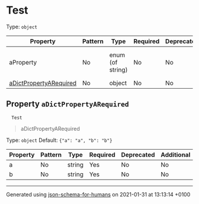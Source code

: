 # Test

Type: `object`

| Property | Pattern | Type | Required | Deprecated | Additional | Description |
| -------- | ------- | ---- | -------- | ---------- | ---------- | ----------- |
|aProperty|No|enum (of string)|No|No| No|This is the description from the definition|
| [aDictPropertyARequired](#aDictPropertyARequired)|No|object|No|No| No||

## <a name="aDictPropertyARequired"></a>Property `aDictPropertyARequired`

      Test
 >   aDictPropertyARequired

Type: `object`
             Default: `{"a": "a", "b": "b"}`

| Property | Pattern | Type | Required | Deprecated | Additional | Description |
| -------- | ------- | ---- | -------- | ---------- | ---------- | ----------- |
|a|No|string|Yes|No| No||
|b|No|string|Yes|No| No||

----------------------------------------------------------------------------------------------------------------------------
Generated using [json-schema-for-humans](https://github.com/coveooss/json-schema-for-humans) on 2021-01-31 at 13:13:14 +0100